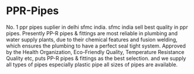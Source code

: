 # PPR-Pipes
No. 1 ppr pipes suplier in delhi sfmc india. sfmc india sell best quality in ppr pipes.  Presently PP-R pipes &amp; fittings are most reliable in plumbing and water supply plants, due to their chemical features and fusion welding, which ensures the plumbing to have a perfect seal tight system.  Approved by the Health Organization, Eco-Friendly Quality, Temperature Resistance Quality etc, puts PP-R pipes &amp; fittings as the best selection. and we supply all types of pipes especially plastic pipe all sizes of pipes are available.
